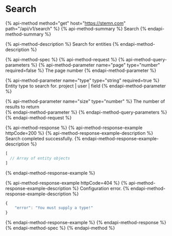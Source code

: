 # Search

{% api-method method="get" host="https://stemn.com" path="/api/v1/search" %}
{% api-method-summary %}
Search
{% endapi-method-summary %}

{% api-method-description %}
Search for entities
{% endapi-method-description %}

{% api-method-spec %}
{% api-method-request %}
{% api-method-query-parameters %}
{% api-method-parameter name="page" type="number" required=false %}
The page number
{% endapi-method-parameter %}

{% api-method-parameter name="type" type="string" required=true %}
Entity type to search for. project \| user \| field
{% endapi-method-parameter %}

{% api-method-parameter name="size" type="number" %}
The number of results to return  
{% endapi-method-parameter %}
{% endapi-method-query-parameters %}
{% endapi-method-request %}

{% api-method-response %}
{% api-method-response-example httpCode=200 %}
{% api-method-response-example-description %}
Search completed successfully.
{% endapi-method-response-example-description %}

```javascript
[
  // Array of entity objects
]
```
{% endapi-method-response-example %}

{% api-method-response-example httpCode=404 %}
{% api-method-response-example-description %}
Configuration error.
{% endapi-method-response-example-description %}

```javascript
{
    "error": "You must supply a type!"
}
```
{% endapi-method-response-example %}
{% endapi-method-response %}
{% endapi-method-spec %}
{% endapi-method %}




